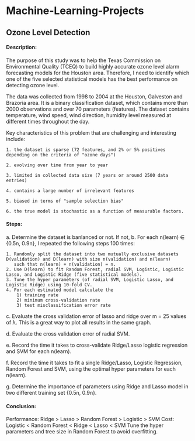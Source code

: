 # Machine-Learning-Projects

## Ozone Level Detection

#### Description: 

The purpose of this study was to help the Texas Commission on Environmental Quality (TCEQ) to build highly accurate ozone level alarm forecasting models for the Houston area. Therefore, I need to identify which one of the five selected statistical models has the best performance on detecting ozone level.

The data was collected from 1998 to 2004 at the Houston, Galveston and Brazoria area. It is a binary classification dataset, which contains more than 2000 observations and over 70 parameters (features). The dataset contains temperature, wind speed, wind direction, humidity level measured at different times throughout the day. 

Key characteristics of this problem that are challenging and interesting include:

    1. the dataset is sparse (72 features, and 2% or 5% positives depending on the criteria of "ozone days")
    
    2. evolving over time from year to year
    
    3. limited in collected data size (7 years or around 2500 data entries)
    
    4. contains a large number of irrelevant features
    
    5. biased in terms of "sample selection bias"
    
    6. the true model is stochastic as a function of measurable factors. 



#### Steps:

a. Determine the dataset is banlanced or not. If not, 
b. For each n(learn) ∈ {0.5n, 0.9n}, I repeated the following steps 100 times: 
 
    1. Randomly split the dataset into two mutually exclusive datasets D(validation) and D(learn) with size n(validation) and n(learn) 
       such that n(learn) + n(validation) = n. 
    2. Use D(learn) to fit Random Forest, radial SVM, Logistic, Logistic Lasso, and Logistic Ridge (five statistical models). 
    3. Tune the hyper parameters (of radial SVM, Logistic Lasso, and Logistic Ridge) using 10-fold CV. 
    4. For each estimated model calculate the 
        1) training rate
        2) minimum cross-validation rate
        3) test misclassification error rate
    
c. Evaluate the cross validation error of lasso and ridge over m = 25 values of λ. This is a great way to plot all results in the same graph. 

d. Evaluate the cross validation error of radial SVM.

e. Record the time it takes to cross-validate Ridge/Lasso logistic regression and SVM for each n(learn). 

f. Record the time it takes to fit a single Ridge/Lasso, Logistic Regression, Random Forest and SVM, using the optimal hyper parameters for each n(learn).

g. Determine the importance of parameters using Ridge and Lasso model in two different training set {0.5n, 0.9n}. 



#### Conclusion:
Performance: Ridge > Lasso > Random Forest > Logistic > SVM
Cost: Logistic < Random Forest < Ridge < Lasso < SVM
Tune the hyper parameters and tree size in Random Forest to avoid overfitting.







